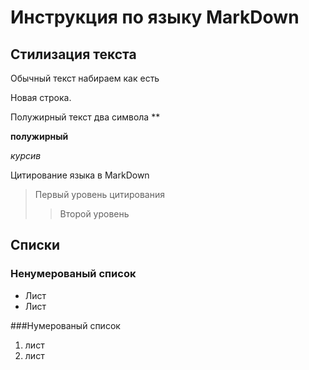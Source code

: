 # Инструкция по языку  MarkDown

## Стилизация текста

Обычный текст набираем как есть 

Новая строка.

Полужирный текст два символа **

**полужирный**

*курсив*

Цитирование языка в MarkDown

>Первый уровень цитирования
>>Второй уровень

## Списки 
### Ненумерованый список

* Лист
* Лист

###Нумерованый список
1. лист
2. лист
